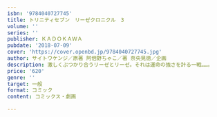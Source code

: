```yaml
---
isbn: '9784040727745'
title: トリニティセブン　リーゼクロニクル　3
volume: ''
series: ''
publisher: ＫＡＤＯＫＡＷＡ
pubdate: '2018-07-09'
cover: 'https://cover.openbd.jp/9784040727745.jpg'
author: サイトウケンジ／原著 阿倍野ちゃこ／著 奈央晃徳／企画
description: 激しくぶつかり合うリーゼとリーゼ。それは運命の強さを計る一戦……。
price: '620'
genre: ''
target: 一般
format: コミック
content: コミックス・劇画

---
```

